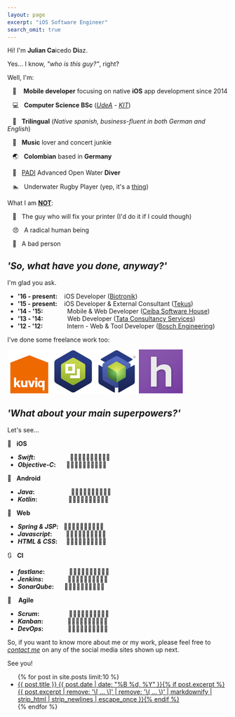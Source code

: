 ```yaml
---
layout: page
excerpt: "iOS Software Engineer"
search_omit: true
---
```


Hi! I'm **Julian Ca**icedo **Di**az.

Yes... I know, *"who is this guy?"*, right?

Well, I'm:

&nbsp;&nbsp;&nbsp;🍏&nbsp; &nbsp;&nbsp;**Mobile developer** focusing on native **iOS** app development since 2014

&nbsp;&nbsp;&nbsp;💻&nbsp;&nbsp;&nbsp;**Computer Science BSc** (<a href="http://www.udea.edu.co" title="Universidad de Antioquia" target="_blank">*UdeA*</a> *-* <a href="https://www.informatik.kit.edu/" title="Karlsruhe Institut für Technologie" target="_blank">*KIT*</a>)

&nbsp;&nbsp;&nbsp;💬&nbsp;&nbsp;&nbsp;**Trilingual** (*Native spanish, business-fluent in both German and English*)

&nbsp;&nbsp;&nbsp;🎵&nbsp;&nbsp;&nbsp;**Music** lover and concert junkie

&nbsp;&nbsp;&nbsp;🌏&nbsp;&nbsp;&nbsp;**Colombian** based in **Germany**

&nbsp;&nbsp;&nbsp;🐠&nbsp;&nbsp;&nbsp;<a href="https://www.padi.com/" title="Professional Association of Diving Instructors" target="_blank">PADI</a> Advanced Open Water **Diver**

&nbsp;&nbsp;&nbsp;🏊&nbsp;&nbsp;&nbsp;Underwater Rugby Player (yep, it's a <a href="https://en.wikipedia.org/wiki/Underwater_rugby" title="Underwater Rugby" target="_blank">thing</a>)

What I am **<u>NOT</u>**:

&nbsp;&nbsp;&nbsp;👻&nbsp;&nbsp;&nbsp;The guy who will fix your printer (I'd do it if I could though)

&nbsp;&nbsp;&nbsp;😠&nbsp;&nbsp;&nbsp;A radical human being

&nbsp;&nbsp;&nbsp;👿&nbsp;&nbsp;&nbsp;A bad person

## *'So, what have you done, anyway?'*

I'm glad you ask.

* **'16 - present:** &nbsp;&nbsp;&nbsp;iOS Developer (<a href="https://www.biotronik.com" title="Biotronik SE & Co. KG" target="_blank">Biotronik</a>)
* **'15 - present:** &nbsp;&nbsp;&nbsp;iOS Developer & External Consultant (<a href="http://www.tekus.co/" title="Tekus S.A.S" target="_blank">Tekus</a>)
* **'14 - '15:** &nbsp;&nbsp;&nbsp;&nbsp;&nbsp;&nbsp;&nbsp;&nbsp;&nbsp;&nbsp;&nbsp;&nbsp;&nbsp;Mobile & Web Developer (<a href="https://www.ceiba.com.co/en/" title="Ceiba Software House" target="_blank">Ceiba Software House</a>)
* **'13 - '14:** &nbsp;&nbsp;&nbsp;&nbsp;&nbsp;&nbsp;&nbsp;&nbsp;&nbsp;&nbsp;&nbsp;&nbsp;&nbsp;Web Developer (<a href="https://www.tcs.com/" title="Tata Consultancy Services" target="_blank">Tata Consultancy Services</a>)
* **'12 - '12:** &nbsp;&nbsp;&nbsp;&nbsp;&nbsp;&nbsp;&nbsp;&nbsp;&nbsp;&nbsp;&nbsp;&nbsp;&nbsp;Intern - Web & Tool Developer (<a href="http://www.bosch-engineering.de/" title="Bosch Engineering" target="_blank">Bosch Engineering</a>)

I've done some freelance work too:

<a href="https://www.kuviq.com/" title="kuviq (2018)" target="_blank"><img src="images/kuviq150.png" width="100" height="100" /></a><a href="https://itunes.apple.com/us/app/arkbox-messaging/id1275899227?mt=8" title="Arkbox Messaging (2017)" target="_blank"><img src="images/arkboxm150.jpg" width="100" height="100" /></a><a href="https://itunes.apple.com/us/app/arkbox/id1225658412?mt=8" title="Arkbox Player (2016)" target="_blank"><img src="images/arkboxp150.jpg" width="100" height="100" /></a><a href="https://itunes.apple.com/us/app/homebase-employee-scheduling/id871544379?mt=8" title="homebase (2015)" target="_blank"><img src="images/homebase150.jpg" width="100" height="100" /></a>

## *'What about your main superpowers?'*

Let's see...

🍏&nbsp;&nbsp;&nbsp;**iOS**

* ***Swift*:** &nbsp;&nbsp;&nbsp;&nbsp;&nbsp;&nbsp;&nbsp;&nbsp;&nbsp;&nbsp;&nbsp;&nbsp;&nbsp;&nbsp;&nbsp;&nbsp;&nbsp;&nbsp;&nbsp;🌋🌋🌋🌋🌋🌋🌋🌋🌋🗻
* ***Objective-C*:** &nbsp;&nbsp;&nbsp;&nbsp;&nbsp;🌋🌋🌋🌋🌋🌋🌋🌋🗻🗻

🍬&nbsp;&nbsp;&nbsp;**Android**

* ***Java*:** &nbsp;&nbsp;&nbsp;&nbsp;&nbsp;&nbsp;&nbsp;&nbsp;&nbsp;&nbsp;&nbsp;&nbsp;&nbsp;&nbsp;&nbsp;&nbsp;&nbsp;&nbsp;&nbsp;&nbsp;🌋🌋🌋🌋🌋🌋🌋🌋🗻🗻
* ***Kotlin*:** &nbsp;&nbsp;&nbsp;&nbsp;&nbsp;&nbsp;&nbsp;&nbsp;&nbsp;&nbsp;&nbsp;&nbsp;&nbsp;&nbsp;&nbsp;&nbsp;&nbsp;🌋🌋🌋🌋🗻🗻🗻🗻🗻🗻

🔗&nbsp;&nbsp;&nbsp;**Web**

* ***Spring & JSP*:** &nbsp;&nbsp;🌋🌋🌋🌋🌋🌋🌋🌋🗻🗻
* ***Javascript*:** &nbsp;&nbsp;&nbsp;&nbsp;&nbsp;&nbsp;&nbsp;🌋🌋🌋🌋🌋🌋🌋🌋🗻🗻
* ***HTML & CSS*:** &nbsp;&nbsp;&nbsp;&nbsp;🌋🌋🌋🌋🌋🌋🌋🗻🗻🗻

🔃&nbsp;&nbsp;&nbsp;**CI**

* ***fastlane*:** &nbsp;&nbsp;&nbsp;&nbsp;&nbsp;&nbsp;&nbsp;&nbsp;&nbsp;&nbsp;&nbsp;&nbsp;&nbsp;🌋🌋🌋🌋🌋🌋🌋🌋🗻🗻
* ***Jenkins*:** &nbsp;&nbsp;&nbsp;&nbsp;&nbsp;&nbsp;&nbsp;&nbsp;&nbsp;&nbsp;&nbsp;&nbsp;&nbsp;🌋🌋🌋🌋🌋🌋🌋🌋🗻🗻
* ***SonarQube*:** &nbsp;&nbsp;&nbsp;&nbsp;&nbsp;🌋🌋🌋🌋🌋🌋🌋🗻🗻🗻

🚀 &nbsp;&nbsp;&nbsp;**Agile**

* ***Scrum*:** &nbsp;&nbsp;&nbsp;&nbsp;&nbsp;&nbsp;&nbsp;&nbsp;&nbsp;&nbsp;&nbsp;&nbsp;&nbsp;&nbsp;&nbsp;&nbsp;🌋🌋🌋🌋🌋🌋🌋🌋🌋🗻
* ***Kanban*:** &nbsp;&nbsp;&nbsp;&nbsp;&nbsp;&nbsp;&nbsp;&nbsp;&nbsp;&nbsp;&nbsp;&nbsp;&nbsp;🌋🌋🌋🌋🌋🌋🌋🌋🌋🗻
* ***DevOps*:** &nbsp;&nbsp;&nbsp;&nbsp;&nbsp;&nbsp;&nbsp;&nbsp;&nbsp;&nbsp;&nbsp;&nbsp;&nbsp;🌋🌋🌋🌋🌋🌋🌋🗻🗻🗻

So, if you want to know more about me or my work, please feel free to <a href="mailto:me@juliancadi.com" title="Contact me@juliancadi.com!">*contact me*</a> on any of the social media sites shown up next.

See you!

<ul class="post-list">
{% for post in site.posts limit:10 %}
  <li><article><a href="{{ site.url }}{{ post.url }}">{{ post.title }} <span class="entry-date"><time datetime="{{ post.date | date_to_xmlschema }}">{{ post.date | date: "%B %d, %Y" }}</time></span>{% if post.excerpt %} <span class="excerpt">{{ post.excerpt | remove: '\[ ... \]' | remove: '\( ... \)' | markdownify | strip_html | strip_newlines | escape_once }}</span>{% endif %}</a></article></li>
{% endfor %}
</ul>
